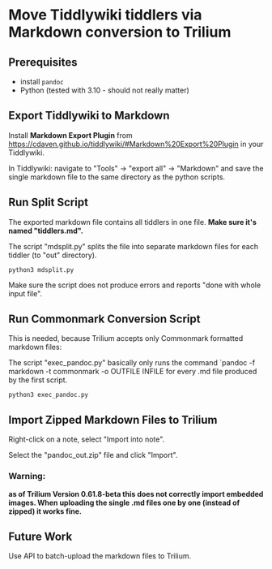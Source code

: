 # Move Tiddlywiki tiddlers via Markdown conversion to Trilium

## Prerequisites
* install `pandoc`
* Python (tested with 3.10 - should not really matter)


## Export Tiddlywiki to Markdown

Install **Markdown Export Plugin** from https://cdaven.github.io/tiddlywiki/#Markdown%20Export%20Plugin in your Tiddlywiki.

In Tiddlywiki: navigate to "Tools" -> "export all" -> "Markdown" and save the single markdown file to the same directory as the python scripts.


## Run Split Script

The exported markdown file contains all tiddlers in one file. **Make sure it's named "tiddlers.md".**

The script "mdsplit.py" splits the file into separate markdown files for each tiddler (to "out" directory).

```
python3 mdsplit.py
```

Make sure the script does not produce errors and reports "done with whole input file".


## Run Commonmark Conversion Script

This is needed, because Trilium accepts only Commonmark formatted markdown files:

The script "exec_pandoc.py" basically only runs the command `pandoc -f markdown -t commonmark -o OUTFILE INFILE for every .md file produced by the first script.

```
python3 exec_pandoc.py
```

## Import Zipped Markdown Files to Trilium

Right-click on a note, select "Import into note".

Select the "pandoc_out.zip" file and click "Import".

### Warning:
**as of Trilium Version 0.61.8-beta this does not correctly import embedded images. When uploading the single .md files one by one (instead of zipped) it works fine.**


## Future Work
Use API to batch-upload the markdown files to Trilium.
